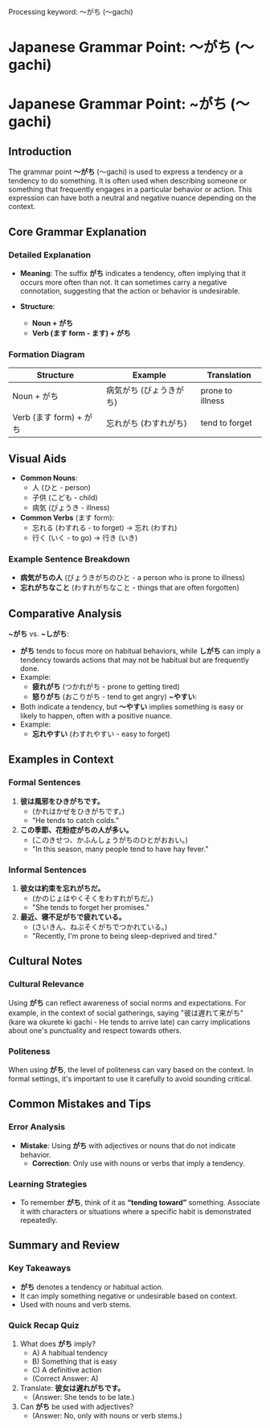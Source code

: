 Processing keyword: ～がち (〜gachi)
# Japanese Grammar Point: ～がち (〜gachi)
# Japanese Grammar Point: ~がち (〜gachi)
## Introduction
The grammar point **〜がち** (〜gachi) is used to express a tendency or a tendency to do something. It is often used when describing someone or something that frequently engages in a particular behavior or action. This expression can have both a neutral and negative nuance depending on the context.
## Core Grammar Explanation
### Detailed Explanation
- **Meaning**: The suffix **がち** indicates a tendency, often implying that it occurs more often than not. It can sometimes carry a negative connotation, suggesting that the action or behavior is undesirable.
  
- **Structure**:
    - **Noun + がち**
    - **Verb (ます form - ます) + がち**
### Formation Diagram
| Structure                   | Example                        | Translation               |
|-----------------------------|--------------------------------|---------------------------|
| Noun + がち                  | 病気がち (びょうきがち)        | prone to illness           |
| Verb (ます form) + がち     | 忘れがち (わすれがち)          | tend to forget            |
## Visual Aids
- **Common Nouns**: 
    - 人 (ひと - person)
    - 子供 (こども - child)
    - 病気 (びょうき - illness)
- **Common Verbs** (ます form):
    - 忘れる (わすれる - to forget) → 忘れ (わすれ)
    - 行く (いく - to go) → 行き (いき)
### Example Sentence Breakdown
- **病気がちの人** (びょうきがちのひと - a person who is prone to illness)
- **忘れがちなこと** (わすれがちなこと - things that are often forgotten)
## Comparative Analysis
**~がち** vs. **~しがち**:
- **がち** tends to focus more on habitual behaviors, while **しがち** can imply a tendency towards actions that may not be habitual but are frequently done.
- Example: 
  - **疲れがち** (つかれがち - prone to getting tired)
  - **怒りがち** (おこりがち - tend to get angry)
**~やすい**:
- Both indicate a tendency, but **〜やすい** implies something is easy or likely to happen, often with a positive nuance.
- Example: 
  - **忘れやすい** (わすれやすい - easy to forget)
## Examples in Context
### Formal Sentences
1. **彼は風邪をひきがちです。**
   - (かれはかぜをひきがちです。)
   - "He tends to catch colds."
2. **この季節、花粉症がちの人が多い。**
   - (このきせつ、かふんしょうがちのひとがおおい。)
   - "In this season, many people tend to have hay fever."
### Informal Sentences
1. **彼女は約束を忘れがちだ。**
   - (かのじょはやくそくをわすれがちだ。)
   - "She tends to forget her promises."
2. **最近、寝不足がちで疲れている。**
   - (さいきん、ねぶそくがちでつかれている。)
   - "Recently, I'm prone to being sleep-deprived and tired."
## Cultural Notes
### Cultural Relevance
Using **がち** can reflect awareness of social norms and expectations. For example, in the context of social gatherings, saying "彼は遅れて来がち" (kare wa okurete ki gachi - He tends to arrive late) can carry implications about one's punctuality and respect towards others.
### Politeness
When using **がち**, the level of politeness can vary based on the context. In formal settings, it's important to use it carefully to avoid sounding critical.
## Common Mistakes and Tips
### Error Analysis
- **Mistake**: Using **がち** with adjectives or nouns that do not indicate behavior.
  - **Correction**: Only use with nouns or verbs that imply a tendency.
### Learning Strategies
- To remember **がち**, think of it as **“tending toward”** something. Associate it with characters or situations where a specific habit is demonstrated repeatedly.
## Summary and Review
### Key Takeaways
- **がち** denotes a tendency or habitual action.
- It can imply something negative or undesirable based on context.
- Used with nouns and verb stems.
### Quick Recap Quiz
1. What does **がち** imply?
   - A) A habitual tendency 
   - B) Something that is easy 
   - C) A definitive action
   - (Correct Answer: A)
2. Translate: **彼女は遅れがちです。**
   - (Answer: She tends to be late.)
3. Can **がち** be used with adjectives? 
   - (Answer: No, only with nouns or verb stems.)

